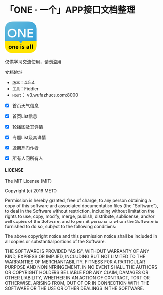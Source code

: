 # 「ONE · 一个」APP接口文档整理

<img src="https://github.com/Limuyang1013/one-api-collect/blob/master/one.png" width = "20%"/>

仅供学习交流使用，请勿滥用

[文档地址](http://www.limuyang.cc/one-api-collect/#/)


- `版本`：4.5.4
- `工具`：Fiddler
- `Host`： v3.wufazhuce.com:8000

- [x] 首页天气信息
- [x] 首页List信息
- [x] 轮播图及其详情
- [x] 专题List及其详情
- [x] 近期热门作者
- [x] 所有人问所有人


#### LICENSE

The MIT License (MIT)

Copyright (c) 2016 METO

Permission is hereby granted, free of charge, to any person obtaining a copy
of this software and associated documentation files (the "Software"), to deal
in the Software without restriction, including without limitation the rights
to use, copy, modify, merge, publish, distribute, sublicense, and/or sell
copies of the Software, and to permit persons to whom the Software is
furnished to do so, subject to the following conditions:

The above copyright notice and this permission notice shall be included in all
copies or substantial portions of the Software.

THE SOFTWARE IS PROVIDED "AS IS", WITHOUT WARRANTY OF ANY KIND, EXPRESS OR
IMPLIED, INCLUDING BUT NOT LIMITED TO THE WARRANTIES OF MERCHANTABILITY,
FITNESS FOR A PARTICULAR PURPOSE AND NONINFRINGEMENT. IN NO EVENT SHALL THE
AUTHORS OR COPYRIGHT HOLDERS BE LIABLE FOR ANY CLAIM, DAMAGES OR OTHER
LIABILITY, WHETHER IN AN ACTION OF CONTRACT, TORT OR OTHERWISE, ARISING FROM,
OUT OF OR IN CONNECTION WITH THE SOFTWARE OR THE USE OR OTHER DEALINGS IN THE
SOFTWARE.
